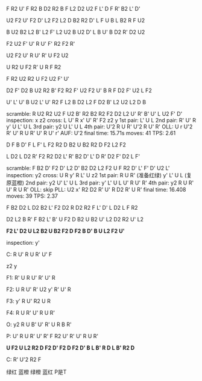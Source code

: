 F R2 U' F R2 B D2 R2 B F L2 D2 U2 F L' D F R' B2 L' D'

U2 F2 U' F2 D' L2 F2 L2 D B2 R2 D' L F U B L B2 R F U2

B U2 B2 L2 B' L2 F' L2 U2 B U2 D' L B U' B D2 R' D2 U2

F2 U2 F' U' R U' F' R2 F2 R'

U2 F2 U' R U' R' U F2 U2

U R2 U F2 R' U R F R2

F R2 U2 R2 U F2 U2 F' U'

D2 F' D2 B U2 R2 B' F2 R2 F' U2 F2 U' B R F D2 F' U2 L F2

U' L' U' B U2 L' U' R2 F L2 B D2 L2 F D2 B' L2 U2 L2 D B

scramble: R U2 R2 U2 F U2 B' R2 B2 R2 F2 D2 L2 U' R' B' U' L U2 F' D'
inspection: x z2
cross: L U' R x' U' R' F2 z2 y
1st pair: L' U L
2nd pair: R' U' R y' U L' U L
3rd pair: y2 U L' U L
4th pair: U'2 R U R' U'2 R U' R'
OLL: U r U'2 R' U' R U R' U' R U' r'
AUF: U'2
final time: 15.71s
moves: 41
TPS: 2.61

D F B D' F L F' L F2 R2 D B2 U B2 R2 D F2 L2 F2

L D2 L D2 R' F2 R2 D2 L' R' B2 D' L' D R' D2 F' D2 L F'

scramble: F B2 D' F2 D' L2 D' B2 D2 L2 F2 U F R2 D' L' F' D' U2 L'
inspection: y2
cross: U R y' R L' U z2
1st pair: R U R' (准备红绿) y' L' U L (复原蓝橙)
2nd pair: y2 U' L' U L
3rd pair: y' L' U L U' R U' R'
4th pair: y2 R U R' U' R U R'
OLL: skip
PLL: U2 x' R2 D2 R' U' R D2 R' U R'
final time: 16.408
moves: 39
TPS: 2.37

F B2 D2 L D2 B2 L' F2 D2 R D2 R2 F L' D' L D2 L F R2

D2 L2 B R' F B2 L' B' U F2 D B2 U B2 U' L2 D2 R2 U' L2

**F2 L' D2 U L2 B2 U B2 F2 D F2 B D' B U L2 F2 U'**

inspection: y'

C: R U' R U R' U' F

z2 y

F1: R' U R U' R' U' R

F2: U R U' R' U2 y' R' U' R

F3: y' R U' R2 U R

F4: R U R' U' R U R'

O: y2 R U B' U' R' U R B R'

P: U' R U R' U' R' F R2 U' R' U' R U R'

**U F2 U L2 R2 D F2 D' F2 D F2 D' B L B' R D L B' R2 D**

C: R' U'2 R2 F

绿红 蓝橙 绿橙 蓝红 P是T